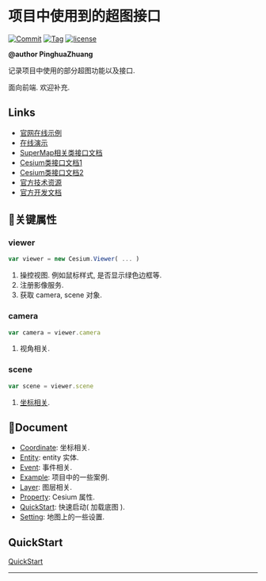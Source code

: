 # 项目中使用到的超图接口

[![Commit](https://img.shields.io/github/last-commit/sz-znv/SuperMap-Document.svg)](https://github.com/sz-znv/SuperMap-Document/commits/master) [![Tag](https://img.shields.io/github/tag/sz-znv/SuperMap-Document.svg)](https://github.com/sz-znv/SuperMap-Document/tags) [![license](https://img.shields.io/badge/license-MIT-blue.svg)](https://github.com/sz-znv/SuperMap-Document/blob/master/LICENSE)

**@author PinghuaZhuang**

记录项目中使用的部分超图功能以及接口.

面向前端. 欢迎补充.



## Links

+ [官网在线示例][1]
+ [在线演示][4]
+ [SuperMap相关类接口文档][2]
+ [Cesium类接口文档1][3]
+ [Cesium类接口文档2][6]
+ [官方技术资源][5]
+ [官方开发文档][7]



## :pill:关键属性

### viewer

```js
var viewer = new Cesium.Viewer( ... )
```

1. 操控视图. 例如鼠标样式, 是否显示绿色边框等.
2. 注册影像服务.
3. 获取 camera, scene 对象.

### camera

```js
var camera = viewer.camera
```

1. 视角相关.

### scene

```js
var scene = viewer.scene
```

1. [坐标相关](./Coordinate.md). 



## :open_file_folder:Document

+ [Coordinate](./Coordinate.md): 坐标相关.
+ [Entity](./Entity.md): entity 实体.
+ [Event](./Event.md): 事件相关.
+ [Example](./Example.md): 项目中的一些案例.
+ [Layer](./Layer.md): 图层相关.
+ [Property](./Property.md): Cesium 属性.
+ [QuickStart](./QuickStart.md): 快速启动( 加载底图 ).
+ [Setting](./Setting.md): 地图上的一些设置.



## QuickStart

[QuickStart](./QuickStart.md)



---

[1]: http://support.supermap.com.cn:8090/webgl/examples/editor.html#tianditu	"在线示例"
[2]: https://www.supermap.com/EN/online/iClient%206R/iClient%206R%20for%20JavaScript/apidoc/files/SuperMap/BaseTypes/Bounds-js.html#SuperMap.Bounds	"SuperMap 相关类接口文档"
[3]: http://support.supermap.com.cn:8090/webgl/Build/Documentation	"在线文档1"
[4]: https://cesiumjs.org/Cesium/Apps/Sandcastle/index.html?src=Billboards.html	"在线演示"
[5]: http://support.supermap.com.cn/product/CodeLibrary.aspx?PRODUCT_TYPE=2	"官方自私资源"
[6]: https://cesiumjs.org/Cesium/Build/Documentation/	"在线文档2"
[7]: https://www.supermapol.com/developer/index.html	"官方开发文档"
